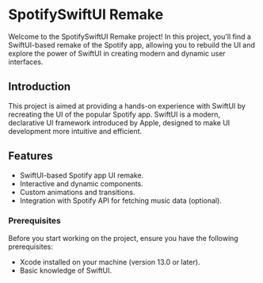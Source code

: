 # SpotifySwiftUI Remake

Welcome to the SpotifySwiftUI Remake project! In this project, you'll find a SwiftUI-based remake of the Spotify app, allowing you to rebuild the UI and explore the power of SwiftUI in creating modern and dynamic user interfaces.

## Introduction

This project is aimed at providing a hands-on experience with SwiftUI by recreating the UI of the popular Spotify app. SwiftUI is a modern, declarative UI framework introduced by Apple, designed to make UI development more intuitive and efficient.

## Features

- SwiftUI-based Spotify app UI remake.
- Interactive and dynamic components.
- Custom animations and transitions.
- Integration with Spotify API for fetching music data (optional).

### Prerequisites

Before you start working on the project, ensure you have the following prerequisites:

- Xcode installed on your machine (version 13.0 or later).
- Basic knowledge of SwiftUI.
